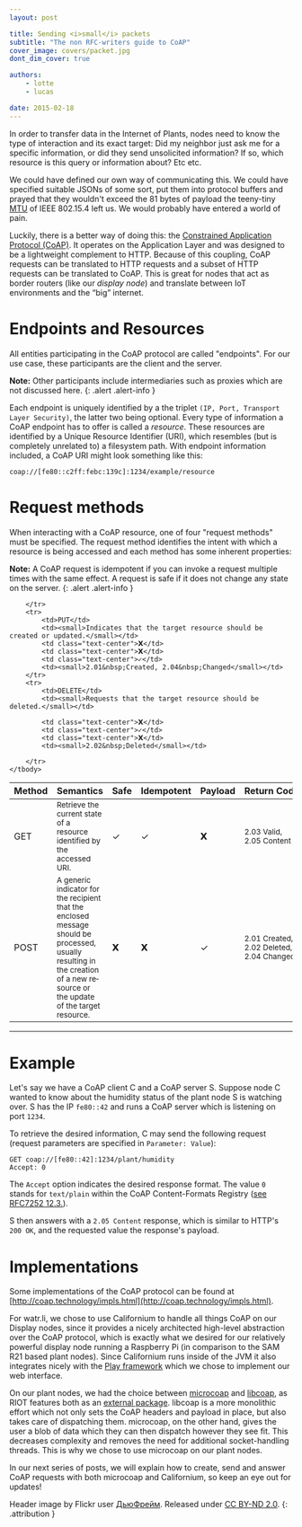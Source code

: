 ```yaml
---
layout: post

title: Sending <i>small</i> packets
subtitle: "The non RFC-writers guide to CoAP"
cover_image: covers/packet.jpg
dont_dim_cover: true

authors:
    - lotte
    - lucas

date: 2015-02-18
---
```


In order to transfer data in the Internet of Plants, nodes need to know the type of interaction and its exact target: Did my neighbor just ask me for a specific information, or did they send unsolicited information? If so, which resource is this query or information about? Etc etc.

We could have defined our own way of communicating this. We could have specified suitable JSONs of some sort, put them into protocol buffers and prayed that they wouldn't exceed the 81 bytes of payload the teeny-tiny [MTU](http://en.wikipedia.org/wiki/Maximum_transmission_unit) of IEEE 802.15.4 left us. We would probably have entered a world of pain.

Luckily, there is a better way of doing this: the [Constrained Application Protocol (CoAP)](http://coap.technology). It operates on the Application Layer and was designed to be a lightweight complement to HTTP. Because of this coupling, CoAP requests can be translated to HTTP requests and a subset of HTTP requests can be translated to CoAP. This is great for nodes that act as border routers (like our *display node*) and translate between IoT environments and the “big” internet.



# Endpoints and Resources

All entities participating in the CoAP protocol are called "endpoints". For our use case, these participants are the client and the server. 

**Note:** Other participants include intermediaries such as proxies which are not discussed here.
{: .alert .alert-info }

Each endpoint is uniquely identified by a the triplet `(IP, Port, Transport Layer Security)`, the latter two being optional. Every type of information a CoAP endpoint has to offer is called a *resource*. These resources are identified by a Unique Resource Identifier (URI), which resembles (but is completely unrelated to) a filesystem path. With endpoint information included, a CoAP URI might look something like this:

    coap://[fe80::c2ff:febc:139c]:1234/example/resource

# Request methods

When interacting with a CoAP resource, one of four "request methods" must be specified. The request method identifies the intent with which a resource is being accessed and each method has some inherent properties:

**Note:** A CoAP request is idempotent if you can invoke a request multiple times with the same effect. A request is safe if it does not change any state on the server.
{: .alert .alert-info }

<table class="table table-condensed wide">
    <thead>
        <tr>
            <th>Method</th>
            <th>Semantics</th>
            <th>Safe</th>
            <th>Idempotent</th>
            <th>Payload</th>
            <th>Return&nbsp;Codes</th>
        </tr>
    </thead>
    <tbody>
        <tr>
            <td>GET</td>
            <td><small>Retrieve the current state of a resource identified by the accessed URI.</small></td>
            <td class="text-center">✓</td>
            <td class="text-center">✓</td>
            <td class="text-center">𝗫</td>
            <td><small>2.03&nbsp;Valid, 2.05&nbsp;Content</small></td>
        </tr>
        <tr>
            <td>POST</td>
            <td><small>A generic indicator for the recipient that the enclosed message should be pro&shy;cessed, usually resulting in the creation of a new re&shy;source or the update of the target resource.</small></td>
            <td class="text-center">𝗫</td>
            <td class="text-center">𝗫</td>
            <td class="text-center">✓</td>
            <td><small>2.01&nbsp;Created, 2.02&nbsp;Deleted, 2.04&nbsp;Changed</small></td>
            
        </tr>
        <tr>
            <td>PUT</td>
            <td><small>Indicates that the target resource should be created or updated.</small></td>
            <td class="text-center">𝗫</td>
            <td class="text-center">𝗫</td>
            <td class="text-center">✓</td>
            <td><small>2.01&nbsp;Created, 2.04&nbsp;Changed</small></td>
        </tr>
        <tr>
            <td>DELETE</td>
            <td><small>Requests that the target resource should be deleted.</small></td>

            <td class="text-center">𝗫</td>
            <td class="text-center">✓</td>
            <td class="text-center">𝗫</td>
            <td><small>2.02&nbsp;Deleted</small></td>
            
        </tr>
    </tbody>
</table>

---

# Example

Let's say we have a CoAP client C and a CoAP server S. Suppose node C wanted to know about the humidity status of the plant node S is watching over. S has the IP `fe80::42` and runs a CoAP server which is listening on port `1234`.  

To retrieve the desired information, C may send the following request (request parameters are specified in `Parameter: Value`):

    GET coap://[fe80::42]:1234/plant/humidity
    Accept: 0

The `Accept` option indicates the desired response format. The value `0` stands for `text/plain` within the CoAP Content-Formats Registry ([see RFC7252 12.3.][rfc-12-3]).

S then answers with a `2.05 Content` response, which is similar to HTTP's `200 OK`, and the requested value the response's payload.

<!-- add picture -->

# Implementations

Some implementations of the CoAP protocol can be found at [http://coap.technology/impls.html](http://coap.technology/impls.html).

For watr.li, we chose to use Californium to handle all things CoAP on our Display nodes, since it provides a nicely architected high-level abstraction over the CoAP protocol, which is exactly what we desired for our relatively powerful display node running a Raspberry Pi (in comparison to the SAM R21 based plant nodes). Since Californium runs inside of the JVM it also integrates nicely with the [Play framework][play-framework] which we chose to implement our web interface.

On our plant nodes, we had the choice between [microcoap](https://github.com/1248/microcoap) and [libcoap](http://libcoap.sourceforge.net), as RIOT features both as an [external package](https://github.com/RIOT-OS/RIOT/tree/master/pkg). libcoap is a more monolithic effort which not only sets the CoAP headers and payload in place, but also takes care of dispatching them. microcoap, on the other hand, gives the user a blob of data which they can then dispatch however they see fit. This decreases complexity and removes the need for additional socket-handling threads. This is why we chose to use microcoap on our plant nodes. 

In our next series of posts, we will explain how to create, send and answer CoAP requests with both microcoap and Californium, so keep an eye out for updates!


Header image by Flickr user [ДьюФрейм](https://www.flickr.com/photos/alt-n-anela/6189556902). Released under [CC BY-ND 2.0](https://creativecommons.org/licenses/by-nd/2.0/).
{: .attribution }

[rfc-12-3]: https://tools.ietf.org/html/rfc7252#section-12.3
[play-framework]: https://www.playframework.com/
